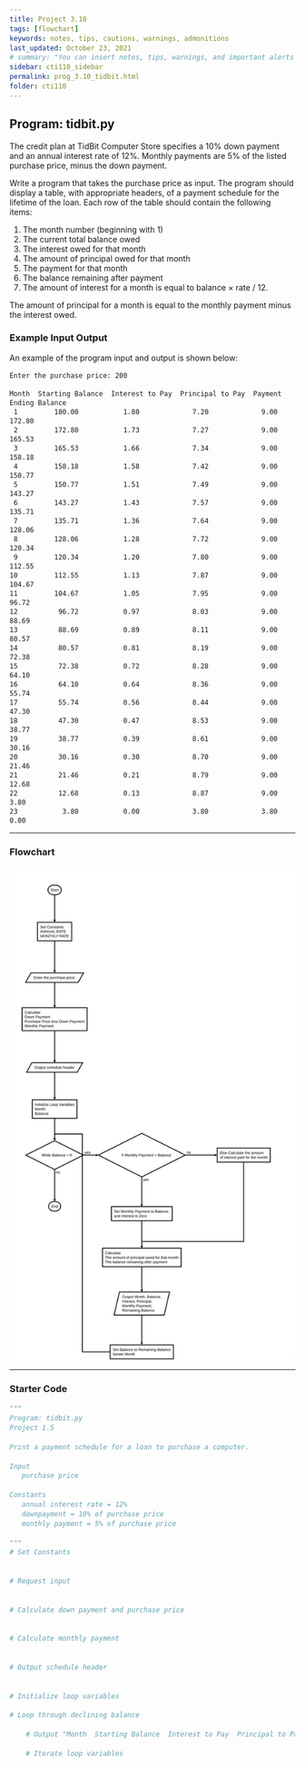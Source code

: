 ```yaml
---
title: Project 3.10
tags: [flowchart]
keywords: notes, tips, cautions, warnings, admonitions
last_updated: October 23, 2021
# summary: "You can insert notes, tips, warnings, and important alerts in your content. These notes are stored as shortcodes made available through the linksrefs.hmtl include."
sidebar: cti110_sidebar
permalink: prog_3.10_tidbit.html
folder: cti110
---
```

## Program: tidbit.py

The credit plan at TidBit Computer Store specifies a 10% down payment and an annual interest rate of 12%. Monthly payments are 5% of the listed purchase price, minus the down payment.

Write a program that takes the purchase price as input. The program should display a table, with appropriate headers, of a payment schedule for the lifetime of the loan. Each row of the table should contain the following items:

1. The month number (beginning with 1)
2. The current total balance owed
3. The interest owed for that month
4. The amount of principal owed for that month
5. The payment for that month
6. The balance remaining after payment
7. The amount of interest for a month is equal to balance × rate / 12.

The amount of principal for a month is equal to the monthly payment minus the interest owed.

### Example Input Output

An example of the program input and output is shown below:

```text
Enter the purchase price: 200

Month  Starting Balance  Interest to Pay  Principal to Pay  Payment  Ending Balance
 1         180.00           1.80             7.20             9.00           172.80
 2         172.80           1.73             7.27             9.00           165.53
 3         165.53           1.66             7.34             9.00           158.18
 4         158.18           1.58             7.42             9.00           150.77
 5         150.77           1.51             7.49             9.00           143.27
 6         143.27           1.43             7.57             9.00           135.71
 7         135.71           1.36             7.64             9.00           128.06
 8         128.06           1.28             7.72             9.00           120.34
 9         120.34           1.20             7.80             9.00           112.55
10         112.55           1.13             7.87             9.00           104.67
11         104.67           1.05             7.95             9.00            96.72
12          96.72           0.97             8.03             9.00            88.69
13          88.69           0.89             8.11             9.00            80.57
14          80.57           0.81             8.19             9.00            72.38
15          72.38           0.72             8.28             9.00            64.10
16          64.10           0.64             8.36             9.00            55.74
17          55.74           0.56             8.44             9.00            47.30
18          47.30           0.47             8.53             9.00            38.77
19          38.77           0.39             8.61             9.00            30.16
20          30.16           0.30             8.70             9.00            21.46
21          21.46           0.21             8.79             9.00            12.68
22          12.68           0.13             8.87             9.00             3.80
23           3.80           0.00             3.80             3.80             0.00
```

---

### Flowchart

![tidbit flowchart](../../images/cti110_p_3.10_tidbit.flowchart.svg)

---

### Starter Code

```python
"""
Program: tidbit.py
Project 1.5

Print a payment schedule for a loan to purchase a computer.

Input
   purchase price

Constants
   annual interest rate = 12%
   downpayment = 10% of purchase price
   monthly payment = 5% of purchase price
   
"""
# Set Constants


# Request input


# Calculate down payment and purchase price


# Calculate monthly payment


# Output schedule header


# Initialize loop variables

# Loop through declining balance

    # Output "Month  Starting Balance  Interest to Pay  Principal to Pay  Payment  Ending Balance" on this iteration

    # Iterate loop variables

```
